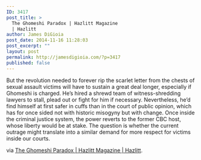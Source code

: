 ```yaml
---
ID: 3417
post_title: >
  The Ghomeshi Paradox | Hazlitt Magazine
  | Hazlitt
author: James DiGioia
post_date: 2014-11-16 11:28:03
post_excerpt: ""
layout: post
permalink: http://jamesdigioia.com/?p=3417
published: false
---
```

But the revolution needed to forever rip the scarlet letter from the chests of sexual assault victims will have to sustain a great deal longer, especially if Ghomeshi is charged. He’s hired a shrewd team of witness-shredding lawyers to stall, plead out or fight for him if necessary. Nevertheless, he’d find himself at first safer in cuffs than in the court of public opinion, which has for once sided not with historic misogyny but with change. Once inside the criminal justice system, the power reverts to the former CBC host, whose liberty would be at stake. The question is whether the current outrage might translate into a similar demand for more respect for victims inside our courts.

via [The Ghomeshi Paradox | Hazlitt Magazine | Hazlitt][1].

 [1]: http://penguinrandomhouse.ca/hazlitt/feature/ghomeshi-paradox